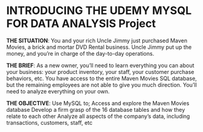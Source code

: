 # INTRODUCING THE UDEMY MYSQL FOR DATA ANALYSIS Project

**THE SITUATION**: 
 You and your rich Uncle Jimmy just purchased Maven Movies, a brick and mortar DVD Rental business. Uncle Jimmy put up the money, and you’re in charge of the day-to-day operations.

**THE BRIEF**: 
 As a new owner, you’ll need to learn everything you can about your business: your product inventory, your staff, your customer purchase behaviors, etc. 
You have access to the entire Maven Movies SQL database, but the remaining employees are not able to give you much direction. You’ll need to analyze everything on your own.

**THE OBJECTIVE**:
 Use MySQL to;
Access and explore the Maven Movies database 
Develop a firm grasp of the 16 database tables and how they relate to each other 
Analyze all aspects of the company’s data, including transactions, customers, staff, etc

